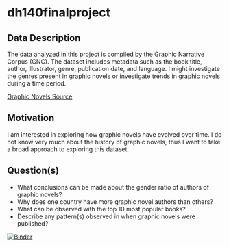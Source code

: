 # dh140finalproject

## Data Description
The data analyzed in this project is compiled by the Graphic Narrative Corpus (GNC). The dataset includes metadata such as the book title, author, illustrator, genre, publication date, and language. I might investigate the genres present in graphic novels or investigate trends in graphic novels during a time period.

[Graphic Novels Source](https://groups.uni-paderborn.de/graphic-literature/gncorpus/corpus.php)

## Motivation
I am interested in exploring how graphic novels have evolved over time. I do not know very much about the history of graphic novels, thus I want to take a broad approach to exploring this dataset.


## Question(s)
* What conclusions can be made about the gender ratio of authors of graphic novels?
* Why does one country have more graphic novel authors than others?
* What can be observed with the top 10 most popular books?
* Describe any pattern(s) observed in when graphic novels were published?


[![Binder](https://mybinder.org/badge_logo.svg)](https://mybinder.org/v2/gh/pinlunix/dh140finalproject/HEAD)
